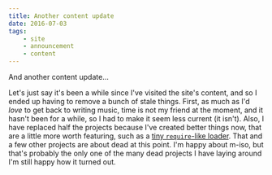 ```yaml
---
title: Another content update
date: 2016-07-03
tags:
    - site
    - announcement
    - content
---
```


And another content update...

Let's just say it's been a while since I've visited the site's content, and so I ended up having to remove a bunch of stale things. First, as much as I'd *love* to get back to writing music, time is not my friend at the moment, and it hasn't been for a while, so I had to make it seem less current (it isn't). Also, I have replaced half the projects because I've created better things now, that are a little more worth featuring, such as a [tiny `require`-like loader](https://github.com/isiahmeadows/simple-require-loader). That and a few other projects are about dead at this point. I'm happy about m-iso, but that's probably the only one of the many dead projects I have laying around I'm still happy how it turned out.
